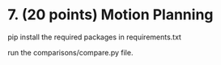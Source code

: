 #  7. (20 points) Motion Planning

pip install the required packages in requirements.txt

run the comparisons/compare.py file. 